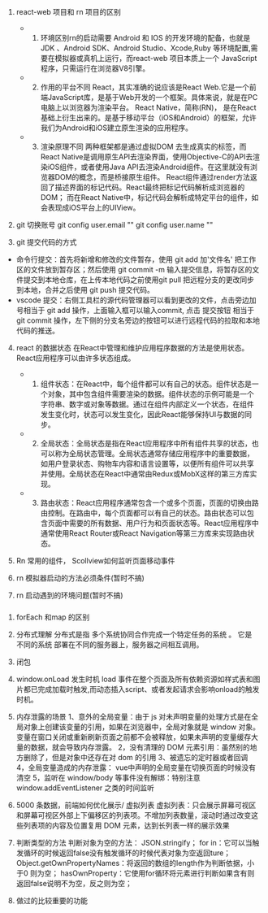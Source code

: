 1. react-web 项目和 rn 项目的区别
    - 1. 环境区别rn的启动需要 Android 和 IOS 的开发环境的配备，也就是 JDK 、Android SDK、Android Studio、Xcode,Ruby 等环境配置,需要在模拟器或真机上运行，而react-web 项目本质上一个 JavaScript程序，只需运行在浏览器V8引擎。
    - 2. 作用的平台不同
        React，其实准确的说应该是React Web.它是一个前端JavaScript库，是基于Web开发的一个框架。具体来说，就是在PC电脑上以浏览器为渲染平台。
        React Native，简称(RN)， 是在React基础上衍生出来的。是基于移动平台（iOS和Android）的框架，允许我们为Android和iOS建立原生渲染的应用程序。
    - 3. 渲染原理不同
        两种框架都是通过虚拟DOM 去生成真实的标签，而React Native是调用原生API去渲染界面，使用Objective-C的API去渲染iOS组件，或者使用Java API去渲染Android组件。在这里就没有浏览器DOM的概念，而是桥接原生组件。
        React组件通过render方法返回了描述界面的标记代码。React最终把标记代码解析成浏览器的DOM；
        而在React Native中，标记代码会解析成特定平台的组件，如<View>会表现成iOS平台上的UIView。

2. git 切换账号
    git config user.email ""
    git config user.name ""

3. git 提交代码的方式
 -  命令行提交：首先将新增和修改的文件暂存，使用 git add 加'文件名' 把工作区的文件放到暂存区；然后使用 git commit -m 输入提交信息，将暂存区的文件提交到本地仓库，在上传本地代码之前使用git pull 把远程分支的更改同步到本地，合并之后使用 git push 提交代码。
 - vscode 提交：右侧工具栏的源代码管理器可以看到更改的文件，点击旁边加号相当于 git add 操作，上面输入框可以输入commit, 点击 提交按钮 相当于 git commit 操作，左下侧的分支名旁边的按钮可以进行远程代码的拉取和本地代码的推送。

4. react 的数据状态
    在React中管理和维护应用程序数据的方法是使用状态。React应用程序可以由许多状态组成。
    - 1. 组件状态：在React中，每个组件都可以有自己的状态。组件状态是一个对象，其中包含组件需要渲染的数据。组件状态的示例可能是一个字符串、数字或对象等数据。通过在组件内部定义一个状态，在组件发生变化时，状态可以发生变化，因此React能够保持UI与数据的同步。
    - 2. 全局状态：全局状态是指在React应用程序中所有组件共享的状态，也可以称为全局状态管理。全局状态通常存储应用程序中的重要数据，如用户登录状态、购物车内容和语言设置等，以便所有组件可以共享并使用。全局状态在React中通常由Redux或MobX这样的第三方库实现。
    - 3. 路由状态：React应用程序通常包含一个或多个页面，页面的切换由路由控制。在路由中，每个页面都可以有自己的状态。路由状态可以包含页面中需要的所有数据、用户行为和页面状态等。React应用程序中通常使用React Router或React Navigation等第三方库来实现路由状态。

5. Rn 常用的组件， Scollview如何监听页面移动事件

6. rn 模拟器启动的方法必须条件(暂时不搞)
7. rn 启动遇到的环境问题(暂时不搞)

###
1. forEach 和map 的区别
2. 分布式理解
    分布式是指 多个系统协同合作完成一个特定任务的系统 。 它是 不同的系统 部署在不同的服务器上，服务器之间相互调用。

3. 闭包
4. window.onLoad 发生时机
    load 事件在整个页面及所有依赖资源如样式表和图片都已完成加载时触发,而动态插入script、或者发起请求会影响onload的触发时机。

5. 内存泄露的场景
    1、意外的全局变量：由于 js 对未声明变量的处理方式是在全局对象上创建该变量的引用，如果在浏览器中，全局对象就是 window 对象。变量在窗口关闭或重新刷新页面之前都不会被释放，如果未声明的变量缓存大量的数据，就会导致内存泄露。
    2，没有清理的 DOM 元素引用：虽然别的地方删除了，但是对象中还存在对 dom 的引用
    3、被遗忘的定时器或者回调
    4，全局变量造成的内存泄露： vue中声明的全局变量在切换页面的时候没有清空
    5，监听在 window/body 等事件没有解绑：特别注意 window.addEventListener 之类的时间监听

6. 5000 条数据，前端如何优化展示/ 虚拟列表
    虚拟列表：只会展示屏幕可视区和屏幕可视区外部上下偏移区的列表项。不增加列表数量，滚动时通过改变这些列表项的内容及位置复用 DOM 元素，达到长列表一样的展示效果

7. 判断类型的方法
    判断对象为空的方法：
        JSON.stringify；
        for in：它可以当触发循环的时候返回false没有触发循环的时候代表对象为空返回ture；
        Object.getOwnPropertyNames：将返回的数组的length作为判断依据，小于0 则为空；
        hasOwnProperty：它使用for循环将元素进行判断如果含有则返回false说明不为空，反之则为空；
        
8. 做过的比较重要的功能